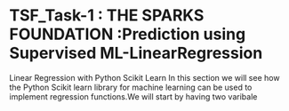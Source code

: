 # TSF_Task-1 : THE SPARKS FOUNDATION :Prediction using Supervised ML-LinearRegression
Linear Regression with Python Scikit Learn  In this section we will see how the Python Scikit learn library for machine learning can be used to implement regression functions.We will start by having two varibale
